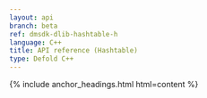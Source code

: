 ```yaml
---
layout: api
branch: beta
ref: dmsdk-dlib-hashtable-h
language: C++
title: API reference (Hashtable)
type: Defold C++
---
```

{% include anchor_headings.html html=content %}